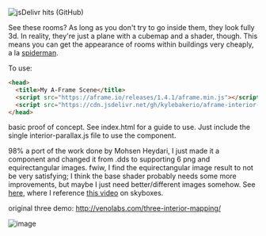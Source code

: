 <!-- github -->
![jsDelivr hits (GitHub)](https://img.shields.io/jsdelivr/gh/hm/kylebakerio/aframe-interior-parallax-mapping)

See these rooms? As long as you don't try to go inside them, they look fully 3d. In reality, they're just a plane with a cubemap and a shader, though. This means you can get the appearance of rooms within buildings very cheaply, a la [spiderman](https://www.youtube.com/watch?v=eX7x1mJrQJs).

To use:

```html
<head>
  <title>My A-Frame Scene</title>
  <script src="https://aframe.io/releases/1.4.1/aframe.min.js"></script>
  <script src="https://cdn.jsdelivr.net/gh/kylebakerio/aframe-interior-parallax-mapping@1.0.0/interior-parallax.js"></script>
</head>
```

basic proof of concept. See index.html for a guide to use. Just include the single interior-parallax.js file to use the component.

98% a port of the work done by Mohsen Heydari, I just made it a component and changed it from .dds to supporting 6 png and equirectangular images. fwiw, I find the equirectangular image result to not be very satisfying; I think the base shader probably needs some more improvements, but maybe I just need better/different images somehow. See [here](https://github.com/mohsenheydari/three-interior-mapping/issues/1), where I reference [this video](https://youtu.be/QYvi1akO_Po?t=155) on skyboxes.

original three demo:
http://venolabs.com/three-interior-mapping/

![image](https://user-images.githubusercontent.com/6391152/221391517-899eda8c-9299-4756-b2f2-d15e99442867.png)
